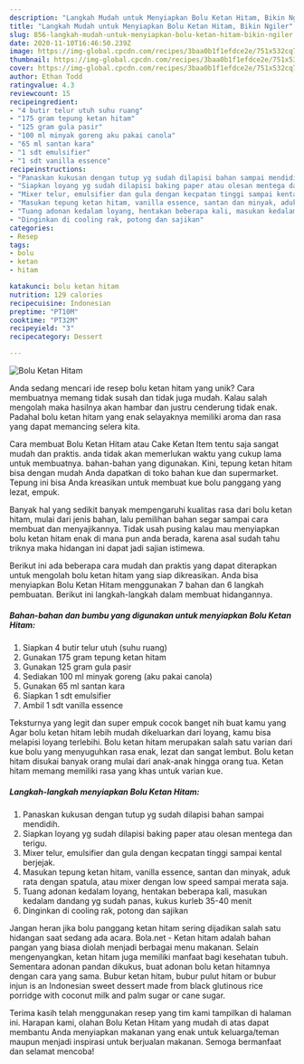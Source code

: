 ```yaml
---
description: "Langkah Mudah untuk Menyiapkan Bolu Ketan Hitam, Bikin Ngiler"
title: "Langkah Mudah untuk Menyiapkan Bolu Ketan Hitam, Bikin Ngiler"
slug: 856-langkah-mudah-untuk-menyiapkan-bolu-ketan-hitam-bikin-ngiler
date: 2020-11-10T16:46:50.239Z
image: https://img-global.cpcdn.com/recipes/3baa0b1f1efdce2e/751x532cq70/bolu-ketan-hitam-foto-resep-utama.jpg
thumbnail: https://img-global.cpcdn.com/recipes/3baa0b1f1efdce2e/751x532cq70/bolu-ketan-hitam-foto-resep-utama.jpg
cover: https://img-global.cpcdn.com/recipes/3baa0b1f1efdce2e/751x532cq70/bolu-ketan-hitam-foto-resep-utama.jpg
author: Ethan Todd
ratingvalue: 4.3
reviewcount: 15
recipeingredient:
- "4 butir telur utuh suhu ruang"
- "175 gram tepung ketan hitam"
- "125 gram gula pasir"
- "100 ml minyak goreng aku pakai canola"
- "65 ml santan kara"
- "1 sdt emulsifier"
- "1 sdt vanilla essence"
recipeinstructions:
- "Panaskan kukusan dengan tutup yg sudah dilapisi bahan sampai mendidih."
- "Siapkan loyang yg sudah dilapisi baking paper atau olesan mentega dan terigu."
- "Mixer telur, emulsifier dan gula dengan kecpatan tinggi sampai kental berjejak."
- "Masukan tepung ketan hitam, vanilla essence, santan dan minyak, aduk rata dengan spatula, atau mixer dengan low speed sampai merata saja."
- "Tuang adonan kedalam loyang, hentakan beberapa kali, masukan kedalam dandang yg sudah panas, kukus kurleb 35-40 menit"
- "Dinginkan di cooling rak, potong dan sajikan"
categories:
- Resep
tags:
- bolu
- ketan
- hitam

katakunci: bolu ketan hitam 
nutrition: 129 calories
recipecuisine: Indonesian
preptime: "PT10M"
cooktime: "PT32M"
recipeyield: "3"
recipecategory: Dessert

---
```



![Bolu Ketan Hitam](https://img-global.cpcdn.com/recipes/3baa0b1f1efdce2e/751x532cq70/bolu-ketan-hitam-foto-resep-utama.jpg)

Anda sedang mencari ide resep bolu ketan hitam yang unik? Cara membuatnya memang tidak susah dan tidak juga mudah. Kalau salah mengolah maka hasilnya akan hambar dan justru cenderung tidak enak. Padahal bolu ketan hitam yang enak selayaknya memiliki aroma dan rasa yang dapat memancing selera kita.

Cara membuat Bolu Ketan Hitam atau Cake Ketan Item tentu saja sangat mudah dan praktis. anda tidak akan memerlukan waktu yang cukup lama untuk membuatnya. bahan-bahan yang digunakan. Kini, tepung ketan hitam bisa dengan mudah Anda dapatkan di toko bahan kue dan supermarket. Tepung ini bisa Anda kreasikan untuk membuat kue bolu panggang yang lezat, empuk.

Banyak hal yang sedikit banyak mempengaruhi kualitas rasa dari bolu ketan hitam, mulai dari jenis bahan, lalu pemilihan bahan segar sampai cara membuat dan menyajikannya. Tidak usah pusing kalau mau menyiapkan bolu ketan hitam enak di mana pun anda berada, karena asal sudah tahu triknya maka hidangan ini dapat jadi sajian istimewa.


Berikut ini ada beberapa cara mudah dan praktis yang dapat diterapkan untuk mengolah bolu ketan hitam yang siap dikreasikan. Anda bisa menyiapkan Bolu Ketan Hitam menggunakan 7 bahan dan 6 langkah pembuatan. Berikut ini langkah-langkah dalam membuat hidangannya.

<!--inarticleads1-->

##### Bahan-bahan dan bumbu yang digunakan untuk menyiapkan Bolu Ketan Hitam:

1. Siapkan 4 butir telur utuh (suhu ruang)
1. Gunakan 175 gram tepung ketan hitam
1. Gunakan 125 gram gula pasir
1. Sediakan 100 ml minyak goreng (aku pakai canola)
1. Gunakan 65 ml santan kara
1. Siapkan 1 sdt emulsifier
1. Ambil 1 sdt vanilla essence


Teksturnya yang legit dan super empuk cocok banget nih buat kamu yang Agar bolu ketan hitam lebih mudah dikeluarkan dari loyang, kamu bisa melapisi loyang terlebihi. Bolu ketan hitam merupakan salah satu varian dari kue bolu yang menyuguhkan rasa enak, lezat dan sangat lembut. Bolu ketan hitam disukai banyak orang mulai dari anak-anak hingga orang tua. Ketan hitam memang memiliki rasa yang khas untuk varian kue. 

<!--inarticleads2-->

##### Langkah-langkah menyiapkan Bolu Ketan Hitam:

1. Panaskan kukusan dengan tutup yg sudah dilapisi bahan sampai mendidih.
1. Siapkan loyang yg sudah dilapisi baking paper atau olesan mentega dan terigu.
1. Mixer telur, emulsifier dan gula dengan kecpatan tinggi sampai kental berjejak.
1. Masukan tepung ketan hitam, vanilla essence, santan dan minyak, aduk rata dengan spatula, atau mixer dengan low speed sampai merata saja.
1. Tuang adonan kedalam loyang, hentakan beberapa kali, masukan kedalam dandang yg sudah panas, kukus kurleb 35-40 menit
1. Dinginkan di cooling rak, potong dan sajikan


Jangan heran jika bolu panggang ketan hitam sering dijadikan salah satu hidangan saat sedang ada acara. Bola.net - Ketan hitam adalah bahan pangan yang biasa diolah menjadi berbagai menu makanan. Selain mengenyangkan, ketan hitam juga memiliki manfaat bagi kesehatan tubuh. Sementara adonan pandan dikukus, buat adonan bolu ketan hitamnya dengan cara yang sama. Bubur ketan hitam, bubur pulut hitam or bubur injun is an Indonesian sweet dessert made from black glutinous rice porridge with coconut milk and palm sugar or cane sugar. 

Terima kasih telah menggunakan resep yang tim kami tampilkan di halaman ini. Harapan kami, olahan Bolu Ketan Hitam yang mudah di atas dapat membantu Anda menyiapkan makanan yang enak untuk keluarga/teman maupun menjadi inspirasi untuk berjualan makanan. Semoga bermanfaat dan selamat mencoba!
